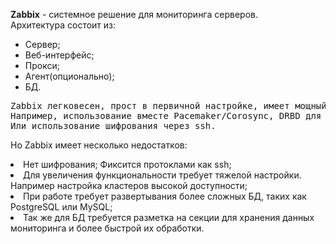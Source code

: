 <b>Zabbix</b> - системное решение для мониторинга серверов. </br>
Архитектура состоит из:
<ul>
	<li>Сервер;</li>
	<li>Веб-интерфейс;</li>
	<li>Прокси;</li>
	<li>Агент(опционально);</li>
	<li>БД.</li>
</ul>

<pre>
Zabbix легковесен, прост в первичной настройке, имеет мощный функционал при работе с распределенным мониторингом.
Например, использование вместе Pacemaker/Corosync, DRBD для управления нодами.
Или использование шифрования через ssh.
</pre>

Но Zabbix имеет несколько недостатков:
<dl>
	<li>Нет шифрования; Фиксится протоклами как ssh;</li>
	<li>Для увеличения функциональности требует тяжелой настройки. Например настройка кластеров высокой доступности;</li>
	<li>При работе требует развертывания более сложных БД, таких как PostgreSQL или MySQL;</li>
	<li>Так же для БД требуется разметка на секции для хранения данных мониторинга и более быстрой их обработки.</li>
</dl>

